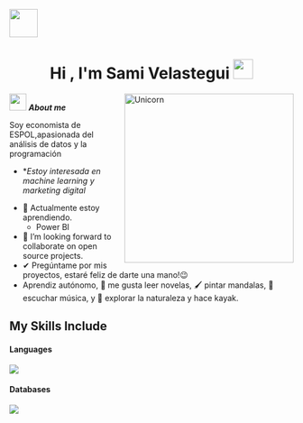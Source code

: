 <img src="https://media.giphy.com/media/mGcNjsfWAjY5AEZNw6/giphy.gif" width="50"></h2> <h1 align="center"><b>Hi , I'm Sami Velastegui </b><img src="https://media.giphy.com/media/hvRJCLFzcasrR4ia7z/giphy.gif" width="35"></h1>

<img align="right" width=300px alt="Unicorn" src="https://c.tenor.com/GN73MKBawZYAAAAi/busy-cute.gif" />

<img src="https://media.giphy.com/media/ObNTw8Uzwy6KQ/giphy.gif" width="30px">&nbsp;***About me***

Soy economista de ESPOL,apasionada del análisis de datos y la programación
* **Estoy interesada en machine learning y marketing digital*
- 🌱 Actualmente estoy aprendiendo.
  - Power BI
- 👯 I’m looking forward to collaborate on open source projects.
- ✔ Pregúntame por mis proyectos, estaré feliz de darte una mano!😉<br>
- Aprendiz autónomo, 📖 me gusta leer novelas, 🖌️ pintar mandalas, 🎵 escuchar música, y 🌴 explorar la naturaleza y hace kayak.

## My Skills Include

<h4> Languages </h4>
<span> 
  <img src="https://img.shields.io/badge/python-3670A0?style=for-the-badge&logo=python&logoColor=ffdd54">
</span>

<h4> Databases </h4>
<span>
  <img src="https://img.shields.io/badge/MySQL-00000F?style=for-the-badge&logo=mysql&logoColor=white">
</span>
